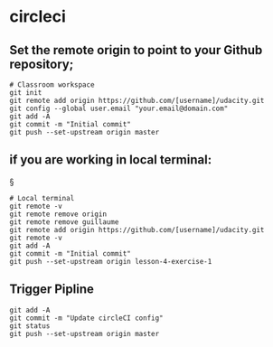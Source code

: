 # circleci

## Set the remote origin to point to your Github repository;

```
# Classroom workspace
git init
git remote add origin https://github.com/[username]/udacity.git
git config --global user.email "your.email@domain.com"
git add -A
git commit -m "Initial commit"
git push --set-upstream origin master
```

## if you are working in local terminal:

§
```
# Local terminal
git remote -v
git remote remove origin
git remote remove guillaume
git remote add origin https://github.com/[username]/udacity.git
git remote -v
git add -A
git commit -m "Initial commit"
git push --set-upstream origin lesson-4-exercise-1
```

## Trigger Pipline
```
git add -A
git commit -m "Update circleCI config"
git status
git push --set-upstream origin master
```
